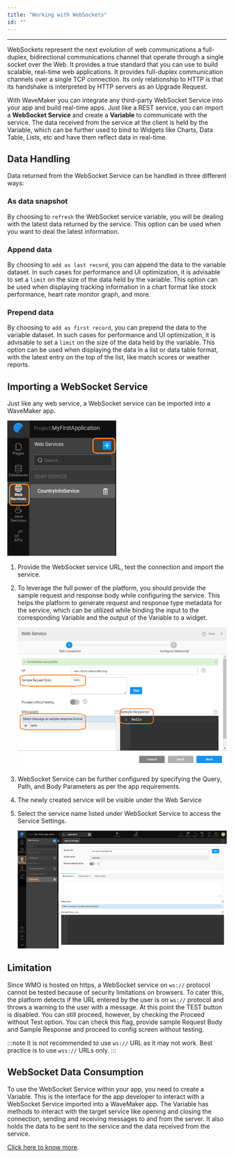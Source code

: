 ```yaml
---
title: "Working with WebSockets"
id: ""
---
```

---

WebSockets represent the next evolution of web communications a full-duplex, bidirectional communications channel that operate through a single socket over the Web. It provides a true standard that you can use to build scalable, real-time web applications. It provides full-duplex communication channels over a single TCP connection. Its only relationship to HTTP is that its handshake is interpreted by HTTP servers as an Upgrade Request.

With WaveMaker you can integrate any third-party WebSocket Service into your app and build real-time apps. Just like a REST service, you can import a **WebSocket Service** and create a **Variable** to communicate with the service. The data received from the service at the client is held by the Variable, which can be further used to bind to Widgets like Charts, Data Table, Lists, etc and have them reflect data in real-time.

## Data Handling 
Data returned from the WebSocket Service can be handled in three different ways:

### As data snapshot
By choosing to `refresh` the WebSocket service variable, you will be dealing with the latest data returned by the service. This option can be used when you want to deal the latest information.

### Append data
By choosing to `add as last record`, you can append the data to the variable dataset. In such cases for performance and UI optimization, it is advisable to set a `limit` on the size of the data held by the variable. This option can be used when displaying tracking information in a chart format like stock performance, heart rate monitor graph, and more.

### Prepend data
By choosing to `add as first record`, you can prepend the data to the variable dataset. In such cases for performance and UI optimization, it is advisable to set a `limit` on the size of the data held by the variable. This option can be used when displaying the data in a list or data table format, with the latest entry on the top of the list, like match scores or weather reports.

## Importing a WebSocket Service

Just like any web service, a WebSocket service can be imported into a WaveMaker app.

[![](/learn/assets/Web_Service1.png)](/learn/assets/Web_Service1.png)

1. Provide the WebSocket service URL, test the connection and import the service.
2. To leverage the full power of the platform, you should provide the sample request and response body while configuring the service. This helps the platform to generate request and response type metadata for the service, which can be utilized while binding the input to the corresponding Variable and the output of the Variable to a widget. 

    [![](/learn/assets/socket_response.png)](/learn/assets/socket_response.png)

3. WebSocket Service can be further configured by specifying the Query, Path, and Body Parameters as per the app requirements.
4. The newly created service will be visible under the Web Service
5. Select the service name listed under WebSocket Service to access the Service Settings.

    [![](/learn/assets/socket_settings.png)](/learn/assets/socket_settings.png)

## Limitation

Since WMO is hosted on https, a WebSocket service on `ws://` protocol cannot be tested because of security limitations on browsers. To cater this, the platform detects if the URL entered by the user is on `ws://` protocol and throws a warning to the user with a message. At this point the TEST button is disabled. You can still proceed, however, by checking the Proceed without Test option. You can check this flag, provide sample Request Body and Sample Response and proceed to config screen without testing.

:::note
It is not recommended to use `ws://` URL as it may not work. Best practice is to use `wss://` URLs only.
:::

## WebSocket Data Consumption

To use the WebSocket Service within your app, you need to create a Variable. This is the interface for the app developer to interact with a WebSocket Service imported into a WaveMaker app. The Variable has methods to interact with the target service like opening and closing the connection, sending and receiving messages to and from the server. It also holds the data to be sent to the service and the data received from the service. 

[Click here to know more](/learn/app-development/variables/websocket-variable/).

